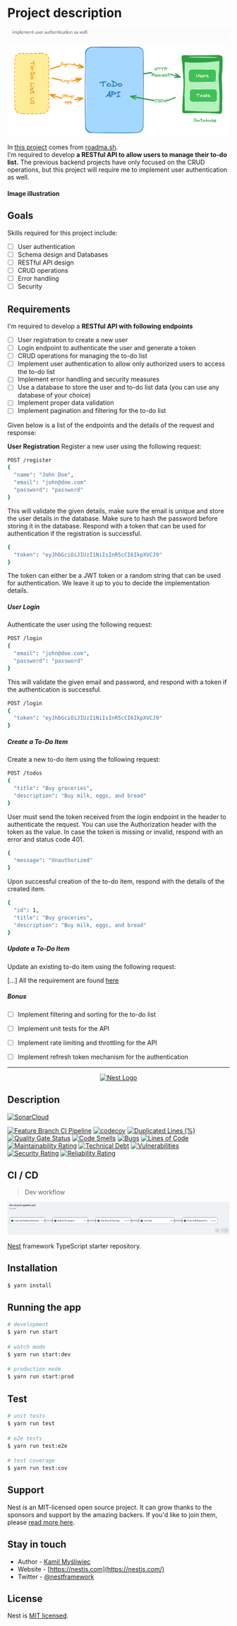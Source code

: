 
# Project description

<img src="assets/images/project-desc.png" alt="Ci description">

In [this project](https://roadmap.sh/projects/todo-list-api) comes from [roadma.sh](https://roadmap.sh/). <br> I'm required to develop **a RESTful API to allow users to manage their to-do list.** The previous backend projects have only focused on the CRUD operations, but this project will require me to implement user authentication as well.




#### Image illustration


## Goals
Skills required for this project include:

* [ ] User authentication
* [ ] Schema design and Databases
* [ ] RESTful API design
* [ ] CRUD operations
* [ ] Error handling
* [ ] Security

## Requirements
I'm required to develop a **RESTful API with following endpoints**

* [ ] User registration to create a new user
* [ ] Login endpoint to authenticate the user and generate a token
* [ ] CRUD operations for managing the to-do list
* [ ] Implement user authentication to allow only authorized users to access the to-do list
* [ ] Implement error handling and security measures
* [ ] Use a database to store the user and to-do list data (you can use any database of your choice)
* [ ] Implement proper data validation
* [ ] Implement pagination and filtering for the to-do list

Given below is a list of the endpoints and the details of the request and response:

**User Registration**
Register a new user using the following request:
```sh
POST /register
{
  "name": "John Doe",
  "email": "john@doe.com"
  "password": "password"
}
```
This will validate the given details, make sure the email is unique and store the user details in the database. Make sure to hash the password before storing it in the database. Respond with a token that can be used for authentication if the registration is successful.
```sh
{
  "token": "eyJhbGciOiJIUzI1NiIsInR5cCI6IkpXVCJ9"
}
```

The token can either be a JWT token or a random string that can be used for authentication. We leave it up to you to decide the implementation details.

##### **User Login**
Authenticate the user using the following request:
```sh
POST /login
{
  "email": "john@doe.com",
  "password": "password"
}
```
This will validate the given email and password, and respond with a token if the authentication is successful.

```sh
POST /login
{
  "token": "eyJhbGciOiJIUzI1NiIsInR5cCI6IkpXVCJ9"
}
```

##### **Create a To-Do Item**
Create a new to-do item using the following request:
```sh
POST /todos
{
  "title": "Buy groceries",
  "description": "Buy milk, eggs, and bread"
}
```

User must send the token received from the login endpoint in the header to authenticate the request. You can use the Authorization header with the token as the value. In case the token is missing or invalid, respond with an error and status code 401.

```sh
{
  "message": "Unauthorized"
}
```
Upon successful creation of the to-do item, respond with the details of the created item.
```sh
{
  "id": 1,
  "title": "Buy groceries",
  "description": "Buy milk, eggs, and bread"
}
```
##### **Update a To-Do Item**
Update an existing to-do item using the following request:

[...] All the requirement are found [here](https://roadmap.sh/projects/todo-list-api)

##### Bonus
* [ ] Implement filtering and sorting for the to-do list
* [ ] Implement unit tests for the API
* [ ] Implement rate limiting and throttling for the API
* [ ] Implement refresh token mechanism for the authentication



---

<p align="center">
  <a href="http://nestjs.com/" target="blank"><img src="https://nestjs.com/img/logo-small.svg" width="200" alt="Nest Logo" /></a>
</p>


## Description

[![SonarCloud](https://sonarcloud.io/images/project_badges/sonarcloud-white.svg)](https://sonarcloud.io/summary/new_code?id=TheGreatJordach_Todo-List-APP)

<div style="align-items: center">


[![Feature Branch CI Pipeline](https://github.com/TheGreatJordach/Todo-List-APP/actions/workflows/dev-branch-pipeline.yml/badge.svg)](https://github.com/TheGreatJordach/Todo-List-APP/actions/workflows/dev-branch-pipeline.yml)
[![codecov](https://codecov.io/gh/TheGreatJordach/Todo-List-APP/graph/badge.svg?token=ilMpWHnJYl)](https://codecov.io/gh/TheGreatJordach/Todo-List-APP)
[![Duplicated Lines (%)](https://sonarcloud.io/api/project_badges/measure?project=TheGreatJordach_Todo-List-APP&metric=duplicated_lines_density)](https://sonarcloud.io/summary/new_code?id=TheGreatJordach_Todo-List-APP)
[![Quality Gate Status](https://sonarcloud.io/api/project_badges/measure?project=TheGreatJordach_Todo-List-APP&metric=alert_status)](https://sonarcloud.io/summary/new_code?id=TheGreatJordach_Todo-List-APP)
[![Code Smells](https://sonarcloud.io/api/project_badges/measure?project=TheGreatJordach_Todo-List-APP&metric=code_smells)](https://sonarcloud.io/summary/new_code?id=TheGreatJordach_Todo-List-APP)
[![Bugs](https://sonarcloud.io/api/project_badges/measure?project=TheGreatJordach_Todo-List-APP&metric=bugs)](https://sonarcloud.io/summary/new_code?id=TheGreatJordach_Todo-List-APP)
[![Lines of Code](https://sonarcloud.io/api/project_badges/measure?project=TheGreatJordach_Todo-List-APP&metric=ncloc)](https://sonarcloud.io/summary/new_code?id=TheGreatJordach_Todo-List-APP)
[![Maintainability Rating](https://sonarcloud.io/api/project_badges/measure?project=TheGreatJordach_Todo-List-APP&metric=sqale_rating)](https://sonarcloud.io/summary/new_code?id=TheGreatJordach_Todo-List-APP)
[![Technical Debt](https://sonarcloud.io/api/project_badges/measure?project=TheGreatJordach_Todo-List-APP&metric=sqale_index)](https://sonarcloud.io/summary/new_code?id=TheGreatJordach_Todo-List-APP)
[![Vulnerabilities](https://sonarcloud.io/api/project_badges/measure?project=TheGreatJordach_Todo-List-APP&metric=vulnerabilities)](https://sonarcloud.io/summary/new_code?id=TheGreatJordach_Todo-List-APP)
[![Security Rating](https://sonarcloud.io/api/project_badges/measure?project=TheGreatJordach_Todo-List-APP&metric=security_rating)](https://sonarcloud.io/summary/new_code?id=TheGreatJordach_Todo-List-APP)
[![Reliability Rating](https://sonarcloud.io/api/project_badges/measure?project=TheGreatJordach_Todo-List-APP&metric=reliability_rating)](https://sonarcloud.io/summary/new_code?id=TheGreatJordach_Todo-List-APP)

</div>

## CI / CD

> Dev workflow
<img src="assets/images/dev_ci_workflow.png" alt="Ci description">

[Nest](https://github.com/nestjs/nest) framework TypeScript starter repository.

## Installation

```bash
$ yarn install
```

## Running the app

```bash
# development
$ yarn run start

# watch mode
$ yarn run start:dev

# production mode
$ yarn run start:prod
```

## Test

```bash
# unit tests
$ yarn run test

# e2e tests
$ yarn run test:e2e

# test coverage
$ yarn run test:cov
```

## Support

Nest is an MIT-licensed open source project. It can grow thanks to the sponsors and support by the amazing backers. If you'd like to join them, please [read more here](https://docs.nestjs.com/support).

## Stay in touch

- Author - [Kamil Myśliwiec](https://kamilmysliwiec.com)
- Website - [https://nestjs.com](https://nestjs.com/)
- Twitter - [@nestframework](https://twitter.com/nestframework)

## License

Nest is [MIT licensed](LICENSE).
